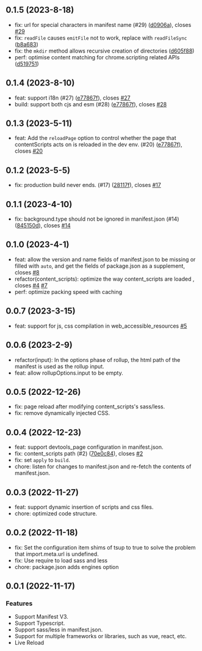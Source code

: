 
## 0.1.5 (2023-8-18)
+ fix: url for special characters in manifest name (#29) ([d0906a](https://github.com/Jervis2049/vite-plugin-crx-mv3/commit/d0906a)), closes [#29](https://github.com/Jervis2049/vite-plugin-crx-mv3/pull/29)
+ fix: `readFile` causes `emitFile` not to work, replace with `readFileSync` ([b8a683](https://github.com/Jervis2049/vite-plugin-crx-mv3/commit/b8a683))
+ fix: the `mkdir` method allows recursive creation of directories ([d605f88](https://github.com/Jervis2049/vite-plugin-crx-mv3/commit/d605f88))
+ perf: optimise content matching for chrome.scripting related APIs ([d519751](https://github.com/Jervis2049/vite-plugin-crx-mv3/commit/d519751))

## 0.1.4 (2023-8-10)
+ feat: support i18n (#27) ([e77867f](https://github.com/Jervis2049/vite-plugin-crx-mv3/commit/1bfcc91)), closes [#27](https://github.com/Jervis2049/vite-plugin-crx-mv3/issues/27)
+ build: support both cjs and esm (#28) ([e77867f](https://github.com/Jervis2049/vite-plugin-crx-mv3/commit/1f9dd59)), closes [#28](https://github.com/Jervis2049/vite-plugin-crx-mv3/issues/28)
## 0.1.3 (2023-5-11)
+ feat: Add the `reloadPage` option to control whether the page that contentScripts acts on is reloaded in the dev env. (#20) ([e77867f](https://github.com/Jervis2049/vite-plugin-crx-mv3/commit/e77867f)), closes [#20](https://github.com/Jervis2049/vite-plugin-crx-mv3/issues/20)

## 0.1.2 (2023-5-5)
+ fix: production build never ends. (#17) ([28117f](https://github.com/Jervis2049/vite-plugin-crx-mv3/commit/28117f)), closes [#17](https://github.com/Jervis2049/vite-plugin-crx-mv3/issues/17)

## 0.1.1 (2023-4-10)
+ fix: background.type should not be ignored in manifest.json (#14) ([845150d](https://github.com/Jervis2049/vite-plugin-crx-mv3/commit/845150d)), closes [#14](https://github.com/Jervis2049/vite-plugin-crx-mv3/issues/14)

## 0.1.0 (2023-4-1)

+ feat: allow the version and name fields of manifest.json to be missing or filled with `auto`, and get the fields of package.json as a supplement, closes [#8](https://github.com/Jervis2049/vite-plugin-crx-mv3/issues/8)
+ refactor(content_scripts): optimize the way content_scripts are loaded , closes [#4](https://github.com/Jervis2049/vite-plugin-crx-mv3/issues/4) [#7](https://github.com/Jervis2049/vite-plugin-crx-mv3/issues/7)
+ perf: optimize packing speed with caching

## 0.0.7 (2023-3-15)
+ feat: support for js, css compilation in web_accessible_resources [#5](https://github.com/Jervis2049/vite-plugin-crx-mv3/issues/5)

## 0.0.6 (2023-2-9)
+ refactor(input):  In the options phase of rollup, the html path of the manifest is used as the rollup input.
+ feat: allow rollupOptions.input to be empty.

## 0.0.5 (2022-12-26)
+ fix: page reload after modifying content_scripts's sass/less.
+ fix: remove dynamically injected CSS.

## 0.0.4 (2022-12-23)
+ feat: support devtools_page configuration in manifest.json. 
+ fix: content_scripts path (#2) ([70e0c84](https://github.com/Jervis2049/vite-plugin-crx-mv3/commit/70e0c84)), closes [#2](https://github.com/Jervis2049/vite-plugin-crx-mv3/issues/2)
+ fix: set `apply` to `build`.
+ chore: listen for changes to manifest.json and re-fetch the contents of manifest.json.

## 0.0.3 (2022-11-27)

+ feat: support dynamic insertion of scripts and css files.
+ chore: optimized code structure.

## 0.0.2 (2022-11-18)

+ fix: Set the configuration item shims of tsup to true to solve the problem that import.meta.url is undefined.
+ fix: Use require to load sass and less
+ chore: package.json adds engines option

## 0.0.1 (2022-11-17)
### Features

+ Support Manifest V3.
+ Support Typescript.
+ Support sass/less in manifest.json.
+ Support for multiple frameworks or libraries, such as vue, react, etc.
+ Live Reload
